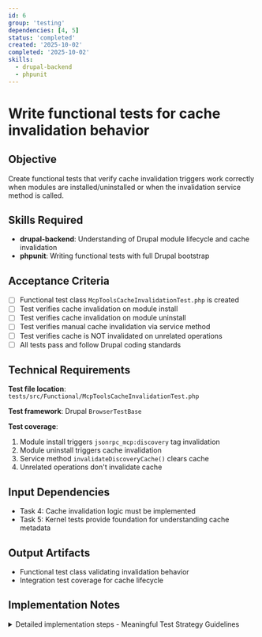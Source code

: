 ```yaml
---
id: 6
group: 'testing'
dependencies: [4, 5]
status: 'completed'
created: '2025-10-02'
completed: '2025-10-02'
skills:
  - drupal-backend
  - phpunit
---
```


# Write functional tests for cache invalidation behavior

## Objective

Create functional tests that verify cache invalidation triggers work correctly when modules are installed/uninstalled or when the invalidation service method is called.

## Skills Required

- **drupal-backend**: Understanding of Drupal module lifecycle and cache invalidation
- **phpunit**: Writing functional tests with full Drupal bootstrap

## Acceptance Criteria

- [ ] Functional test class `McpToolsCacheInvalidationTest.php` is created
- [ ] Test verifies cache invalidation on module install
- [ ] Test verifies cache invalidation on module uninstall
- [ ] Test verifies manual cache invalidation via service method
- [ ] Test verifies cache is NOT invalidated on unrelated operations
- [ ] All tests pass and follow Drupal coding standards

## Technical Requirements

**Test file location**: `tests/src/Functional/McpToolsCacheInvalidationTest.php`

**Test framework**: Drupal `BrowserTestBase`

**Test coverage**:

1. Module install triggers `jsonrpc_mcp:discovery` tag invalidation
2. Module uninstall triggers cache invalidation
3. Service method `invalidateDiscoveryCache()` clears cache
4. Unrelated operations don't invalidate cache

## Input Dependencies

- Task 4: Cache invalidation logic must be implemented
- Task 5: Kernel tests provide foundation for understanding cache metadata

## Output Artifacts

- Functional test class validating invalidation behavior
- Integration test coverage for cache lifecycle

## Implementation Notes

<details>
<summary>Detailed implementation steps - Meaningful Test Strategy Guidelines</summary>

**IMPORTANT**: Your critical mantra for test generation is: "write a few tests, mostly integration".

Focus on testing the **integration** of cache invalidation with Drupal's module system, not testing the framework.

### Test Class Structure

Create `tests/src/Functional/McpToolsCacheInvalidationTest.php`:

```php
<?php

declare(strict_types=1);

namespace Drupal\Tests\jsonrpc_mcp\Functional;

use Drupal\Core\Cache\Cache;
use Drupal\Tests\BrowserTestBase;

/**
 * Tests cache invalidation for MCP tool discovery.
 *
 * @group jsonrpc_mcp
 */
class McpToolsCacheInvalidationTest extends BrowserTestBase {

  protected static $modules = ['jsonrpc_mcp', 'jsonrpc'];
  protected $defaultTheme = 'stark';

  /**
   * Tests cache invalidation when modules are installed.
   */
  public function testCacheInvalidationOnModuleInstall(): void {
    // Create a user with permission to access discovery endpoint.
    $user = $this->drupalCreateUser(['access mcp tool discovery']);
    $this->drupalLogin($user);

    // Make initial request to populate cache.
    $this->drupalGet('/mcp/tools/list');
    $this->assertSession()->statusCodeEquals(200);

    // Verify response is cached (check for cache hit on second request).
    // Note: Actual cache hit verification may require additional setup.

    // Install a module (use a test module or lightweight core module).
    \Drupal::service('module_installer')->install(['help']);

    // Verify cache was invalidated by checking if discovery picks up changes.
    $this->drupalGet('/mcp/tools/list');
    $this->assertSession()->statusCodeEquals(200);

    // Cache should be regenerated, not served from stale cache.
  }

  /**
   * Tests cache invalidation when modules are uninstalled.
   */
  public function testCacheInvalidationOnModuleUninstall(): void {
    $user = $this->drupalCreateUser(['access mcp tool discovery']);
    $this->drupalLogin($user);

    // Install a test module first.
    \Drupal::service('module_installer')->install(['help']);

    // Populate cache.
    $this->drupalGet('/mcp/tools/list');
    $this->assertSession()->statusCodeEquals(200);

    // Uninstall the module.
    \Drupal::service('module_installer')->uninstall(['help']);

    // Verify cache was invalidated.
    $this->drupalGet('/mcp/tools/list');
    $this->assertSession()->statusCodeEquals(200);
  }

  /**
   * Tests manual cache invalidation via service method.
   */
  public function testManualCacheInvalidation(): void {
    $user = $this->drupalCreateUser(['access mcp tool discovery']);
    $this->drupalLogin($user);

    // Populate cache.
    $this->drupalGet('/mcp/tools/list');
    $this->assertSession()->statusCodeEquals(200);

    // Manually invalidate cache.
    \Drupal::service('jsonrpc_mcp.tool_discovery')->invalidateDiscoveryCache();

    // Verify cache was cleared.
    $cache_tags = ['jsonrpc_mcp:discovery'];
    $cache = \Drupal::cache('page');

    // Check that cached items with this tag are invalidated.
    // Note: Actual verification may require inspecting cache backend.

    $this->drupalGet('/mcp/tools/list');
    $this->assertSession()->statusCodeEquals(200);
  }

}
```

### Key Testing Points

1. **Test module lifecycle integration**: Verify hooks trigger cache invalidation
2. **Test service method**: Confirm manual invalidation works
3. **Test cache behavior**: Verify cached responses are refreshed after invalidation
4. **Focus on integration**: Test how YOUR module integrates with Drupal's module system

### What NOT to Test

- ❌ How `Cache::invalidateTags()` internally works (framework functionality)
- ❌ How the module installer service works (Drupal core functionality)
- ❌ How page cache stores/retrieves items (cache backend concern)
- ❌ Every possible module install scenario (test critical paths only)

### Simplification Strategy

Instead of comprehensive tests for every edge case:

- Test ONE module install scenario (proves hook works)
- Test ONE uninstall scenario (proves hook works)
- Test ONE manual invalidation (proves service method works)

This covers the critical integration points without over-testing framework functionality.

### Running the Tests

```bash
vendor/bin/phpunit --group jsonrpc_mcp tests/src/Functional/McpToolsCacheInvalidationTest.php
```

**Important notes**:

- Focus on integration between module hooks and cache system
- Don't test Drupal core's module installer or cache invalidation mechanics
- Keep test scenarios minimal but meaningful
- Use lightweight test modules (like 'help') for install/uninstall tests
</details>
